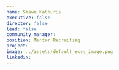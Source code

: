 ```yaml
---
name: Shawn Kathuria
executive: false
director: false
lead: false
community_manager:   
position: Mentor Recruiting
project:
image: ../assets/default_exec_image.png
linkedin:
---
```

